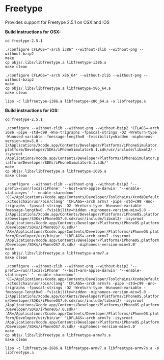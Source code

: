 Freetype
====
Provides support for Freetype 2.5.1 on OSX and iOS

**Build instructions for OSX:**

`cd freetype-2.5.1`  

`./configure CFLAGS="-arch i386" --without-zlib --without-png --without-bzip2`  
`make`  
`cp objs/.libs/libfreetype.a libfreetype-i386.a`  
`make clean`  

`./configure CFLAGS="-arch x86_64" --without-zlib --without-png --without-bzip2`  
`make`  
`cp objs/.libs/libfreetype.a libfreetype-x86_64.a`  
`make clean`  

`lipo -c libfreetype-i386.a libfreetype-x86_64.a -o libfreetype.a`  

**Build instructions for iOS:**

`cd freetype-2.5.1`  

`./configure --without-zlib --without-png --without-bzip2 'CFLAGS=-arch i686 -pipe -std=c99 -Wno-trigraphs -fpascal-strings -O2 -Wreturn-type -Wunused-variable -fmessage-length=0 -fvisibility=hidden -miphoneos-version-min=5.0 -I/Applications/Xcode.app/Contents/Developer/Platforms/iPhoneSimulator.platform/Developer/SDKs/iPhoneSimulator6.1.sdk/usr/include/libxml2/ -isysroot /Applications/Xcode.app/Contents/Developer/Platforms/iPhoneSimulator.platform/Developer/SDKs/iPhoneSimulator6.1.sdk/'`  
`make`  
`cp objs/.libs/libfreetype.a libfreetype-i686.a`  
`make clean`  

`./configure --without-zlib --without-png --without-bzip2 '--prefix=/usr/local/iPhone' '--host=arm-apple-darwin' '--enable-static=yes' '--enable-shared=no' 'CC=/Applications/Xcode.app/Contents/Developer/Toolchains/XcodeDefault.xctoolchain/usr/bin/clang' 'CFLAGS=-arch armv7 -pipe -std=c99 -Wno-trigraphs -fpascal-strings -O2 -Wreturn-type -Wunused-variable -fmessage-length=0 -fvisibility=hidden -miphoneos-version-min=5.0 -I/Applications/Xcode.app/Contents/Developer/Platforms/iPhoneOS.platform/Developer/SDKs/iPhoneOS7.0.sdk/usr/include/libxml2/ -isysroot /Applications/Xcode.app/Contents/Developer/Platforms/iPhoneOS.platform/Developer/SDKs/iPhoneOS7.0.sdk/' 'AR=/Applications/Xcode.app/Contents/Developer/Platforms/iPhoneOS.platform/Developer/usr/bin/ar' 'LDFLAGS=-arch armv7 -isysroot /Applications/Xcode.app/Contents/Developer/Platforms/iPhoneOS.platform/Developer/SDKs/iPhoneOS7.0.sdk/ -miphoneos-version-min=5.0'`  
`make`  
`cp objs/.libs/libfreetype.a libfreetype-armv7.a`  
`make clean`  

`./configure --without-zlib --without-png --without-bzip2 '--prefix=/usr/local/iPhone' '--host=arm-apple-darwin' '--enable-static=yes' '--enable-shared=no' 'CC=/Applications/Xcode.app/Contents/Developer/Toolchains/XcodeDefault.xctoolchain/usr/bin/clang' 'CFLAGS=-arch armv7s -pipe -std=c99 -Wno-trigraphs -fpascal-strings -O2 -Wreturn-type -Wunused-variable -fmessage-length=0 -fvisibility=hidden -miphoneos-version-min=5.0 -I/Applications/Xcode.app/Contents/Developer/Platforms/iPhoneOS.platform/Developer/SDKs/iPhoneOS7.0.sdk/usr/include/libxml2/ -isysroot /Applications/Xcode.app/Contents/Developer/Platforms/iPhoneOS.platform/Developer/SDKs/iPhoneOS7.0.sdk/' 'AR=/Applications/Xcode.app/Contents/Developer/Platforms/iPhoneOS.platform/Developer/usr/bin/ar' 'LDFLAGS=-arch armv7s -isysroot /Applications/Xcode.app/Contents/Developer/Platforms/iPhoneOS.platform/Developer/SDKs/iPhoneOS7.0.sdk/ -miphoneos-version-min=5.0'`  
`make`  
`cp objs/.libs/libfreetype.a libfreetype-armv7s.a`  
`make clean`  

`lipo -c libfreetype-i686.a libfreetype-armv7.a libfreetype-armv7s.a -o libfreetype.a`  
